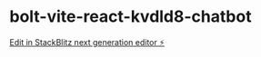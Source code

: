 # bolt-vite-react-kvdld8-chatbot

[Edit in StackBlitz next generation editor ⚡️](https://stackblitz.com/~/github.com/JoseRDlr/bolt-vite-react-kvdld8-chatbot)